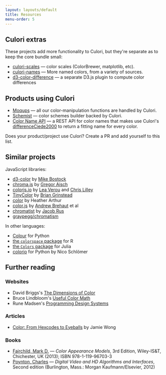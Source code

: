 ```yaml
---
layout: layouts/default
title: Resources
menu-order: 5
---
```


## Culori extras

These projects add more functionality to Culori, but they're separate as to keep the core bundle small:

-   [culori-scales](https://github.com/evercoder/culori-scales) — color scales (ColorBrewer, matplotlib, etc).
-   [culori-names](https://github.com/evercoder/culori-names) — More named colors, from a variety of sources.
-   [d3-color-difference](https://github.com/evercoder/d3-color-difference) — a separate D3.js plugin to compute color differences

## Products using Culori

-   [Moqups](https://moqups.com) — all our color-manipulation functions are handled by Culori.
-   [Schemist](https://github.com/felixgirault/schemist) — color schemes builder backed by Culori.
-   [Color Name API](https://github.com/meodai/color-name-api) — a REST API for color names that makes use Culori's [differenceCiede2000](https://culorijs.org/api/#differenceCiede2000) to return a fitting name for every color.

Does your product/project use Culori? Create a PR and add yourself to this list.

## Similar projects

JavaScript libraries:

-   [d3-color](https://github.com/d3/d3-color) by [Mike Bostock](https://bost.ocks.org/mike/)
-   [chroma.js](https://github.com/gka/chroma.js) by [Gregor Aisch](https://driven-by-data.net/)
-   [colorjs.io](https://github.com/LeaVerou/color.js) by [Lea Verou](http://lea.verou.me/) and [Chris Lilley](https://svgees.us/)
-   [TinyColor](https://github.com/bgrins/TinyColor) by [Brian Grinstead](http://briangrinstead.com)
-   [color](https://github.com/Qix-/color) by Heather Arthur
-   [color.js](https://github.com/brehaut/color-js) by [Andrew Brehaut](https://brehaut.net/) et al
-   [chromatist](https://github.com/jrus/chromatist) by [Jacob Rus](http://www.hcs.harvard.edu/~jrus/)
-   [graypegg/chromatism](https://github.com/graypegg/chromatism)

In other languages:

-   [Colour](https://www.colour-science.org/) for Python
-   [the `colorspace` package](http://colorspace.r-forge.r-project.org/) for R
-   [the `Colors` package](https://github.com/JuliaGraphics/Colors.jl) for Julia
-   [colorio](https://github.com/nschloe/colorio) for Python by Nico Schlömer

## Further reading

### Websites

-   David Briggs's [The Dimensions of Color](http://www.huevaluechroma.com/)
-   Bruce Lindbloom's [Useful Color Math](http://www.brucelindbloom.com/index.html?Math.html)
-   Rune Madsen's [Programming Design Systems](https://programmingdesignsystems.com/)

### Articles

-   [Color: From Hexcodes to Eyeballs](http://jamie-wong.com/post/color/) by Jamie Wong

### Books

-   [Fairchild, Mark D.](http://markfairchild.org/) — _Color Appearance Models_, 3rd Edition, Wiley-IS&T, Chichester, UK (2013); ISBN 978-1-119-96703-3
-   [Poynton, Charles](http://poynton.ca/) — _Digital Video and HD Algorithms and Interfaces_, Second edition (Burlington, Mass.: Morgan Kaufmann/Elsevier, 2012)
